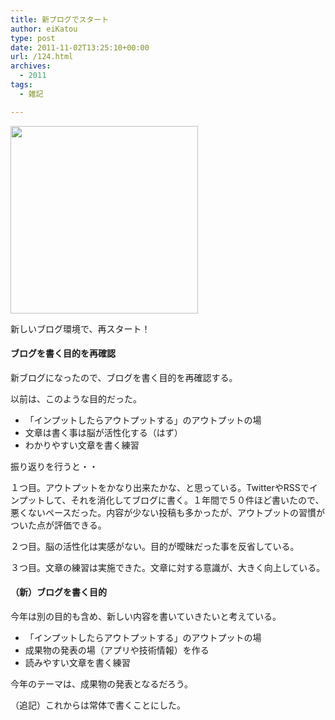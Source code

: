 ```yaml
---
title: 新ブログでスタート
author: eiKatou
type: post
date: 2011-11-02T13:25:10+00:00
url: /124.html
archives:
  - 2011
tags:
  - 雑記

---
```

[<img class="alignnone size-medium wp-image-151" title="myblog" src="/uploads/2011/11/20111102a-300x300.png" alt="" width="300" height="300" srcset="/uploads/2011/11/20111102a-300x300.png 300w, /blog/uploads/2011/11/20111102a-150x150.png 150w, /blog/uploads/2011/11/20111102a.png 499w" sizes="(max-width: 300px) 100vw, 300px" />][1]

新しいブログ環境で、再スタート！

#### ブログを書く目的を再確認

新ブログになったので、ブログを書く目的を再確認する。
  
以前は、このような目的だった。

<!--more-->

  * 「インプットしたらアウトプットする」のアウトプットの場
  * 文章は書く事は脳が活性化する（はず）
  * わかりやすい文章を書く練習

振り返りを行うと・・

１つ目。アウトプットをかなり出来たかな、と思っている。TwitterやRSSでインプットして、それを消化してブログに書く。１年間で５０件ほど書いたので、悪くないペースだった。内容が少ない投稿も多かったが、アウトプットの習慣がついた点が評価できる。
  
２つ目。脳の活性化は実感がない。目的が曖昧だった事を反省している。
  
３つ目。文章の練習は実施できた。文章に対する意識が、大きく向上している。

#### （新）ブログを書く目的

今年は別の目的も含め、新しい内容を書いていきたいと考えている。

  * 「インプットしたらアウトプットする」のアウトプットの場
  * 成果物の発表の場（アプリや技術情報）を作る
  * 読みやすい文章を書く練習

今年のテーマは、成果物の発表となるだろう。

（追記）これからは常体で書くことにした。

 [1]: /blog/uploads/2011/11/20111102a.png
